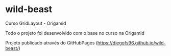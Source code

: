 # wild-beast
Curso GridLayout - Origamid


Todo o projeto foi desenvolvido com o base no curso na Origamid



Projeto publicado através do GitHubPages (https://diegofs96.github.io/wild-beast/)

